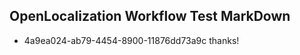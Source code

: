 ## OpenLocalization Workflow Test MarkDown
* 4a9ea024-ab79-4454-8900-11876dd73a9c 
thanks!<!--HONumber=Mar16_HO2-->
